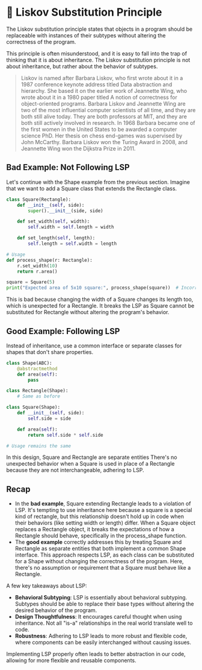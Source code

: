 # 🔄 Liskov Substitution Principle

The Liskov substitution principle states that objects in a program should be replaceable with instances of their subtypes without altering the correctness of the program.

This principle is often misunderstood, and it is easy to fall into the trap of thinking that it is about inheritance.
The Liskov substitution principle is not about inheritance, but rather about the behavior of subtypes.

> Liskov is named after Barbara Liskov, who first wrote about it in a 1987 conference keynote address titled Data abstraction and hierarchy.
> She based it on the earlier work of Jeannette Wing, who wrote about it in a 1980 paper titled A notion of correctness for object-oriented programs.
> Barbara Liskov and Jeannette Wing are two of the most influential computer scientists of all time, and they are both still alive today.
> They are both professors at MIT, and they are both still actively involved in research.
> In 1968 Barbara became one of the first women in the United States to be awarded a computer science PhD.
> Her thesis on chess end-games was supervised by John McCarthy.
> Barbara Liskov won the Turing Award in 2008, and Jeannette Wing won the Dijkstra Prize in 2011.

## Bad Example: Not Following LSP

Let's continue with the Shape example from the previous section.
Imagine that we want to add a Square class that extends the Rectangle class.

```python
class Square(Rectangle):
    def __init__(self, side):
        super().__init__(side, side)

    def set_width(self, width):
        self.width = self.length = width

    def set_length(self, length):
        self.length = self.width = length

# Usage
def process_shape(r: Rectangle):
    r.set_width(10)
    return r.area()

square = Square(5)
print("Expected area of 5x10 square:", process_shape(square))  # Incorrectly returns 100
```

This is bad because changing the width of a Square changes its length too, which is unexpected for a Rectangle.
It breaks the LSP as Square cannot be substituted for Rectangle without altering the program's behavior.

## Good Example: Following LSP

Instead of inheritance, use a common interface or separate classes for shapes that don't share properties.

```python
class Shape(ABC):
    @abstractmethod
    def area(self):
        pass

class Rectangle(Shape):
    # Same as before

class Square(Shape):
    def __init__(self, side):
        self.side = side

    def area(self):
        return self.side * self.side

# Usage remains the same
```

In this design, Square and Rectangle are separate entities
There's no unexpected behavior when a Square is used in place of a Rectangle because they are not interchangeable, adhering to LSP.

## Recap

- In the **bad example**, Square extending Rectangle leads to a violation of LSP.
  It's tempting to use inheritance here because a square is a special kind of rectangle, but this relationship doesn't hold up in code when their behaviors (like setting width or length) differ.
  When a Square object replaces a Rectangle object, it breaks the expectations of how a Rectangle should behave, specifically in the process_shape function.
- The **good example** correctly addresses this by treating Square and Rectangle as separate entities that both implement a common Shape interface.
    This approach respects LSP, as each class can be substituted for a Shape without changing the correctness of the program.
    Here, there's no assumption or requirement that a Square must behave like a Rectangle.

A few key takeaways about LSP:
- **Behavioral Subtyping**: LSP is essentially about behavioral subtyping.
  Subtypes should be able to replace their base types without altering the desired behavior of the program.
- **Design Thoughtfulness**: It encourages careful thought when using inheritance.
  Not all "is-a" relationships in the real world translate well to code.
- **Robustness**: Adhering to LSP leads to more robust and flexible code, where components can be easily interchanged without causing issues.

Implementing LSP properly often leads to better abstraction in our code, allowing for more flexible and reusable components.
